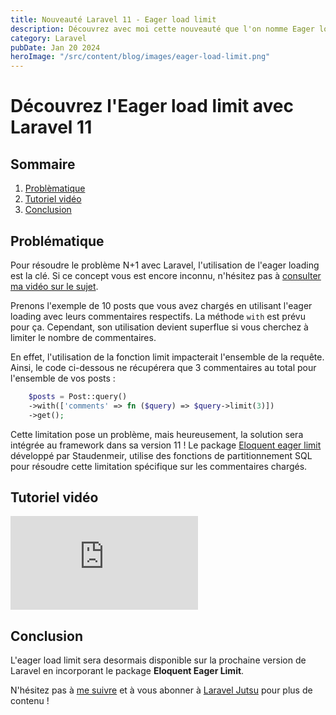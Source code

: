 ```yaml
---
title: Nouveauté Laravel 11 - Eager load limit
description: Découvrez avec moi cette nouveauté que l'on nomme Eager load limit.
category: Laravel
pubDate: Jan 20 2024
heroImage: "/src/content/blog/images/eager-load-limit.png"
---
```


# Découvrez l'Eager load limit avec Laravel 11

## Sommaire
1. [Problèmatique](#problematique)
2. [Tutoriel vidéo](#tutorielvideo)
3. [Conclusion](#conclusion)

## Problématique <a name="problematique"></a>

Pour résoudre le problème N+1 avec Laravel, l'utilisation de l'eager loading est la clé. Si ce concept vous est encore inconnu, n'hésitez pas à [consulter ma vidéo sur le sujet](https://youtu.be/WhQb5jo5Sm0).

Prenons l'exemple de 10 posts que vous avez chargés en utilisant l'eager loading avec leurs commentaires respectifs. La méthode `with` est prévu pour ça. Cependant, son utilisation devient superflue si vous cherchez à limiter le nombre de commentaires.

En effet, l'utilisation de la fonction limit impacterait l'ensemble de la requête. Ainsi, le code ci-dessous ne récupérera que 3 commentaires au total pour l'ensemble de vos posts :

```php
    $posts = Post::query()
    ->with(['comments' => fn ($query) => $query->limit(3)])
    ->get();
```

Cette limitation pose un problème, mais heureusement, la solution sera intégrée au framework dans sa version 11 ! Le package [Eloquent eager limit](https://github.com/staudenmeir/eloquent-eager-limit) développé par Staudenmeir, utilise des fonctions de partitionnement SQL pour résoudre cette limitation spécifique sur les commentaires chargés.

## Tutoriel vidéo <a name="tutorielvideo"></a>

<iframe class="w-full aspect-video" src="https://www.youtube.com/embed/XNqAZMgmiLo" frameborder="0" allowfullscreen></iframe>

## Conclusion <a name="conclusion"></a>

L'eager load limit sera desormais disponible sur la prochaine version de Laravel en incorporant le package **Eloquent Eager Limit**.

N'hésitez pas à [me suivre](https://twitter.com/LaravelJutsu) et à vous abonner à [Laravel Jutsu](https://www.youtube.com/@LaravelJutsu) pour plus de contenu !
